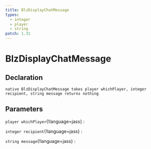 ```yaml
---
title: BlzDisplayChatMessage
types:
  - integer
  - player
  - string
patch: 1.31
---
```


# BlzDisplayChatMessage

## Declaration

```jass
native BlzDisplayChatMessage takes player whichPlayer, integer recipient, string message returns nothing
```

## Parameters
`player whichPlayer`{!language=jass}
: 

`integer recipient`{!language=jass}
: 

`string message`{!language=jass}
: 
